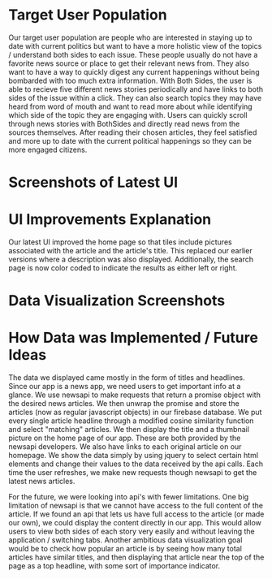 # Target User Population 

Our target user population are people who are interested in staying up to date with current politics but want to have a more holistic view of the topics / understand both sides to each issue. These people usually do not have a favorite news source or place to get their relevant news from. They also want to have a way to quickly digest any current happenings without being bombarded with too much extra information. With Both Sides, the user is able to recieve five different news stories periodically and have links to both sides of the issue within a click. They can also search topics they may have heard from word of mouth and want to read more about while identifying which side of the topic they are engaging with. Users can quickly scroll through news stories with BothSides and directly read news from the sources themselves. After reading their chosen articles, they feel satisfied and more up to date with the current political happenings so they can be more engaged citizens.  

# Screenshots of Latest UI




# UI Improvements Explanation 

Our latest UI improved the home page so that tiles include pictures associated with the article and the article's title. This replaced our earlier versions where a description was also displayed. Additionally, the search page is now color coded to indicate the results as either left or right. 

# Data Visualization Screenshots 



# How Data was Implemented / Future Ideas 

The data we displayed came mostly in the form of titles and headlines. Since our app is a news app, we need users to get important info at a glance. We use newsapi to make requests that return a promise object with the desired news articles. We then unwrap the promise and store the articles (now as regular javascript objects) in our firebase database. We put every single article headline through a modified cosine similarity function and select "matching" articles. We then display the title and a thumbnail picture on the home page of our app. These are both provided by the newsapi developers. We also have links to each original article on our homepage. We show the data simply by using jquery to select certain html elements and change their values to the data received by the api calls. Each time the user refreshes, we make new requests though newsapi to get the latest news articles. 

For the future, we were looking into api's with fewer limitations. One big limitation of newsapi is that we cannot have access to the full content of the article. If we found an api that lets us have full access to the article (or made our own), we could display the content directly in our app. This would allow users to view both sides of each story very easily and without leaving the application / switching tabs. Another ambitious data visualization goal would be to check how popular an article is by seeing how many total articles have similar titles, and then displaying that article near the top of the page as a top headline, with some sort of importance indicator.


